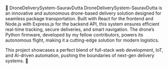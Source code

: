 🚀 DroneDeliverySystem-SauravDutta
DroneDeliverySystem-SauravDutta is an innovative and autonomous drone-based delivery solution designed for seamless package transportation. Built with React for the frontend and Node.js with Express.js for the backend API, this system ensures efficient real-time tracking, secure deliveries, and smart navigation. The drone’s Python firmware, developed by my fellow contributors, powers its autonomous flight, making it a cutting-edge solution for modern logistics.

This project showcases a perfect blend of full-stack web development, IoT, and AI-driven automation, pushing the boundaries of next-gen delivery systems. 🚀
